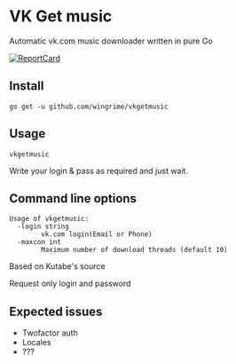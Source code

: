 # VK Get music

Automatic vk.com music downloader written in pure Go

[![ReportCard](http://goreportcard.com/badge/wingrime/vkgetmusic)](http://goreportcard.com/report/wingrime/vkgetmusic)

## Install

```
go get -u github.com/wingrime/vkgetmusic
```

## Usage

```
vkgetmusic
```
Write your login & pass as required and just wait.

## Command line options
```
Usage of vkgetmusic:
  -login string
    	vk.com login(Email or Phone)
  -maxcon int
    	Maximum number of download threads (default 10)

``` 


Based on Kutabe's source

Request only login and password
## Expected issues
* Twofactor auth
* Locales
* ???
